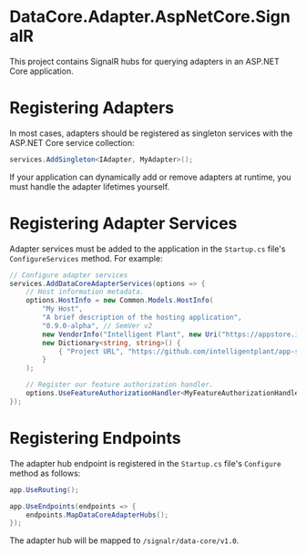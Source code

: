﻿# DataCore.Adapter.AspNetCore.SignalR

This project contains SignalR hubs for querying adapters in an ASP.NET Core application.


# Registering Adapters

In most cases, adapters should be registered as singleton services with the ASP.NET Core service collection:

```csharp
services.AddSingleton<IAdapter, MyAdapter>();
```

If your application can dynamically add or remove adapters at runtime, you must handle the adapter lifetimes yourself.


# Registering Adapter Services

Adapter services must be added to the application in the `Startup.cs` file's `ConfigureServices` method. For example:

```csharp
// Configure adapter services
services.AddDataCoreAdapterServices(options => {
    // Host information metadata.
    options.HostInfo = new Common.Models.HostInfo(
        "My Host",
        "A brief description of the hosting application",
        "0.9.0-alpha", // SemVer v2
        new VendorInfo("Intelligent Plant", new Uri("https://appstore.intelligentplant.com")),
        new Dictionary<string, string>() {
            { "Project URL", "https://github.com/intelligentplant/app-store-connect-adapters" }
        }
    );

    // Register our feature authorization handler.
    options.UseFeatureAuthorizationHandler<MyFeatureAuthorizationHandler>();
});
```


# Registering Endpoints

The adapter hub endpoint is registered in the `Startup.cs` file's `Configure` method as follows:

```csharp
app.UseRouting();

app.UseEndpoints(endpoints => {
    endpoints.MapDataCoreAdapterHubs();
});
```

The adapter hub will be mapped to `/signalr/data-core/v1.0`.